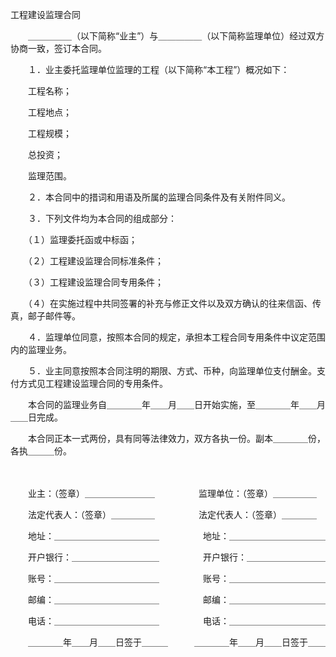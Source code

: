 



工程建设监理合同



 

　　＿＿＿＿＿（以下简称“业主”）与＿＿＿＿＿（以下简称监理单位）经过双方协商一致，签订本合同。　　

　　１．业主委托监理单位监理的工程（以下简称“本工程”）概况如下：

　　工程名称；

　　工程地点；

　　工程规模；

　　总投资；

　　监理范围。

　　２．本合同中的措词和用语及所属的监理合同条件及有关附件同义。

　　３．下列文件均为本合同的组成部分：

　　（１）监理委托函或中标函；

　　（２）工程建设监理合同标准条件；

　　（３）工程建设监理合同专用条件；

　　（４）在实施过程中共同签署的补充与修正文件以及双方确认的往来信函、传真，邮子邮件等。

　　４．监理单位同意，按照本合同的规定，承担本工程合同专用条件中议定范围内的监理业务。

　　５．业主同意按照本合同注明的期限、方式、币种，向监理单位支付酬金。支付方式见工程建设监理合同的专用条件。

　　本合同的监理业务自＿＿＿＿年＿＿月＿＿日开始实施，至＿＿＿＿年＿＿月＿＿日完成。

　　本合同正本一式两份，具有同等法律效力，双方各执一份。副本＿＿＿＿份，各执＿＿＿份。　　

　　

　　业主：（签章）＿＿＿＿＿＿＿＿　　　　　监理单位：（签章）＿＿＿＿＿

　　法定代表人：（签章）＿＿＿＿＿　　　　　法定代表人：（签章）＿＿＿＿

　　地址：＿＿＿＿＿＿＿＿＿＿＿＿　　　　　地址：＿＿＿＿＿＿＿＿＿＿＿

　　开户银行：＿＿＿＿＿＿＿＿＿＿　　　　　开户银行：＿＿＿＿＿＿＿＿＿

　　账号：＿＿＿＿＿＿＿＿＿＿＿＿　　　　　账号：＿＿＿＿＿＿＿＿＿＿＿

　　邮编：＿＿＿＿＿＿＿＿＿＿＿＿　　　　　邮编：＿＿＿＿＿＿＿＿＿＿＿

　　电话：＿＿＿＿＿＿＿＿＿＿＿＿　　　　　电话：＿＿＿＿＿＿＿＿＿＿＿

　　＿＿＿＿年＿＿月＿＿日签于＿＿＿　　　＿＿＿＿年＿＿月＿＿日签于＿＿

　　